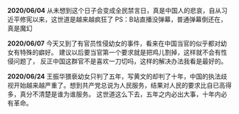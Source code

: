 **2020/06/04**
从未想到这个日子会变成全民禁言日，真是中国人的悲哀，自从习近平修宪以来，这世道是越来越疯狂了
PS：B站直播没弹幕，普通弹幕倒还在，真是魔幻 

**2020/06/07**
今天又到了有官员性侵幼女的事件，看来在中国当官的似乎都对幼女有特殊的癖好。
建议以后要当官第一个要求就是把鸡儿割掉，这样就不会有性侵问题了，
反正中国这群官不是喜欢一刀切吗，这样的解决办法我看是最好的。

**2020/06/24**
王振华猥亵幼女只判了五年，写黄文的却判了十年，中国的执法歧视开始越来越严重了。想到共产党总说为人民服务，结果对人民的要求比自已高得多，真分不清楚是谁为谁服务。
这世道这么下去，五年之内必出大事，十年内必有革命。